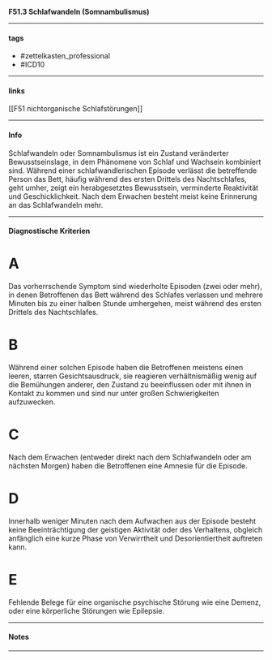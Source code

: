 __F51.3 Schlafwandeln (Somnambulismus)__

___________________________________________
#### tags

- #zettelkasten_professional
- #ICD10 
___________________________________________
#### links

[[F51 nichtorganische Schlafstörungen]]

___________________________________________
#### Info
Schlafwandeln oder Somnambulismus ist ein Zustand veränderter Bewusstseinslage, in dem Phänomene von Schlaf und Wachsein kombiniert sind. Während einer schlafwandlerischen Episode verlässt die betreffende Person das Bett, häufig während des ersten Drittels des Nachtschlafes, geht umher, zeigt ein herabgesetztes Bewusstsein, verminderte Reaktivität und Geschicklichkeit. Nach dem Erwachen besteht meist keine Erinnerung an das Schlafwandeln mehr.
___________________________________________
#### Diagnostische Kriterien

# A
Das vorherrschende Symptom sind wiederholte Episoden (zwei oder mehr), in denen Betroffenen das Bett während des Schlafes verlassen und mehrere Minuten bis zu einer halben Stunde umhergehen, meist während des ersten Drittels des Nachtschlafes.

# B
Während einer solchen Episode haben die Betroffenen meistens einen leeren, starren Gesichtsausdruck, sie reagieren verhältnismäßig wenig auf die Bemühungen anderer, den Zustand zu beeinflussen oder mit ihnen in Kontakt zu kommen und sind nur unter großen Schwierigkeiten aufzuwecken.

# C
Nach dem Erwachen (entweder direkt nach dem Schlafwandeln oder am nächsten Morgen) haben die Betroffenen eine Amnesie für die Episode.

# D 
Innerhalb weniger Minuten nach dem Aufwachen aus der Episode besteht keine Beeinträchtigung der geistigen Aktivität oder des Verhaltens, obgleich anfänglich eine kurze Phase von Verwirrtheit und Desorientiertheit auftreten kann.

# E
Fehlende Belege für eine organische psychische Störung wie eine Demenz, oder eine körperliche Störungen wie Epilepsie.
___________________________________________
#### Notes

___________________________________________

